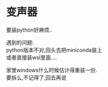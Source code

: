 # 变声器

要装python好麻烦..  
  
遇到的问题:  
python版本不对,回头去把miniconda装上  
或者直接装wsl里面....  
  
家里windows什么时候估计得重装一份.  
要拆么,不记得了,回去再说  
  